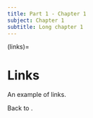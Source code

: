 ```yaml
---
title: Part 1 - Chapter 1
subject: Chapter 1
subtitle: Long chapter 1
---
```


(links)=
# Links

An example of links.

Back to [](../../install/01-Installation.md#install).


